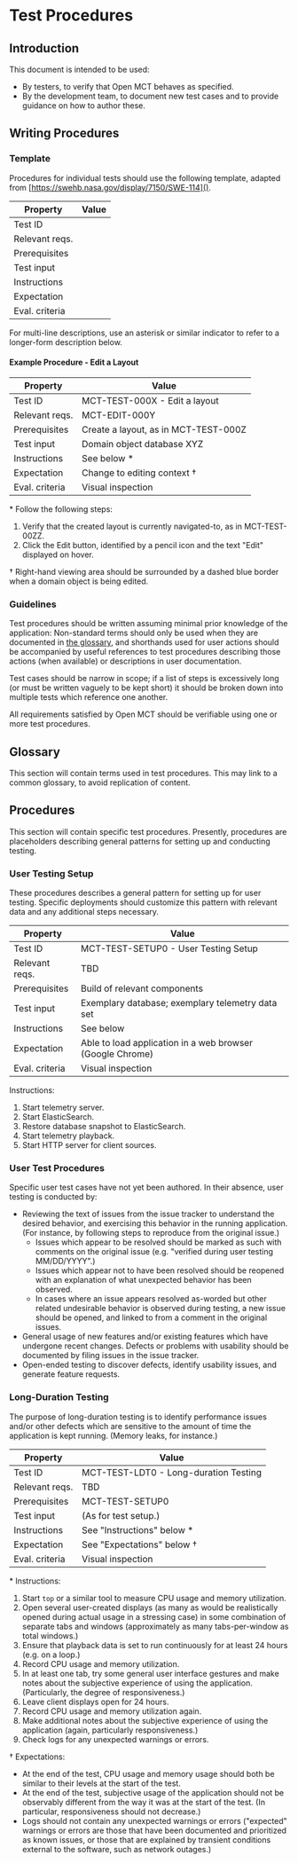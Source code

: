# Test Procedures

## Introduction

This document is intended to be used:

* By testers, to verify that Open MCT behaves as specified.
* By the development team, to document new test cases and to provide
  guidance on how to author these.

## Writing Procedures

### Template

Procedures for individual tests should use the following template,
adapted from [https://swehb.nasa.gov/display/7150/SWE-114]().

Property       | Value
---------------|---------------------------------------------------------------
Test ID        |
Relevant reqs. |
Prerequisites  |
Test input     |
Instructions   |
Expectation    |
Eval. criteria |

For multi-line descriptions, use an asterisk or similar indicator to refer
to a longer-form description below.

#### Example Procedure - Edit a Layout

Property       | Value
---------------|---------------------------------------------------------------
Test ID        | MCT-TEST-000X - Edit a layout
Relevant reqs. | MCT-EDIT-000Y
Prerequisites  | Create a layout, as in MCT-TEST-000Z
Test input     | Domain object database XYZ
Instructions   | See below &ast;
Expectation    | Change to editing context &dagger;
Eval. criteria | Visual inspection

&ast; Follow the following steps:

1. Verify that the created layout is currently navigated-to,
   as in MCT-TEST-00ZZ.
2. Click the Edit button, identified by a pencil icon and the text "Edit"
   displayed on hover.

&dagger; Right-hand viewing area should be surrounded by a dashed
blue border when a domain object is being edited.

### Guidelines

Test procedures should be written assuming minimal prior knowledge of the
application: Non-standard terms should only be used when they are documented
in [the glossary](#glossary), and shorthands used for user actions should
be accompanied by useful references to test procedures describing those
actions (when available) or descriptions in user documentation.

Test cases should be narrow in scope; if a list of steps is excessively
long (or must be written vaguely to be kept short) it should be broken
down into multiple tests which reference one another.

All requirements satisfied by Open MCT should be verifiable using
one or more test procedures.

## Glossary

This section will contain terms used in test procedures. This may link to
a common glossary, to avoid replication of content.

## Procedures

This section will contain specific test procedures. Presently, procedures
are placeholders describing general patterns for setting up and conducting
testing.

### User Testing Setup

These procedures describes a general pattern for setting up for user
testing. Specific deployments should customize this pattern with
relevant data and any additional steps necessary.

Property       | Value
---------------|---------------------------------------------------------------
Test ID        | MCT-TEST-SETUP0 - User Testing Setup
Relevant reqs. | TBD
Prerequisites  | Build of relevant components
Test input     | Exemplary database; exemplary telemetry data set
Instructions   | See below
Expectation    | Able to load application in a web browser (Google Chrome)
Eval. criteria | Visual inspection

Instructions:

1. Start telemetry server.
2. Start ElasticSearch.
3. Restore database snapshot to ElasticSearch.
4. Start telemetry playback.
5. Start HTTP server for client sources.

### User Test Procedures

Specific user test cases have not yet been authored. In their absence,
user testing is conducted by:

* Reviewing the text of issues from the issue tracker to understand the
  desired behavior, and exercising this behavior in the running application.
  (For instance, by following steps to reproduce from the original issue.)
  * Issues which appear to be resolved should be marked as such with comments
    on the original issue (e.g. "verified during user testing MM/DD/YYYY".)
  * Issues which appear not to have been resolved should be reopened with an
    explanation of what unexpected behavior has been observed.
  * In cases where an issue appears resolved as-worded but other related
    undesirable behavior is observed during testing, a new issue should be
    opened, and linked to from a comment in the original issues.
* General usage of new features and/or existing features which have undergone
  recent changes. Defects or problems with usability should be documented
  by filing issues in the issue tracker.
* Open-ended testing to discover defects, identify usability issues, and
  generate feature requests.

### Long-Duration Testing

The purpose of long-duration testing is to identify performance issues
and/or other defects which are sensitive to the amount of time the
application is kept running. (Memory leaks, for instance.)

Property       | Value
---------------|---------------------------------------------------------------
Test ID        | MCT-TEST-LDT0 - Long-duration Testing
Relevant reqs. | TBD
Prerequisites  | MCT-TEST-SETUP0
Test input     | (As for test setup.)
Instructions   | See "Instructions" below &ast;
Expectation    | See "Expectations" below &dagger;
Eval. criteria | Visual inspection

&ast; Instructions:

1. Start `top` or a similar tool to measure CPU usage and memory utilization.
2. Open several user-created displays (as many as would be realistically
   opened during actual usage in a stressing case) in some combination of
   separate tabs and windows (approximately as many tabs-per-window as
   total windows.)
3. Ensure that playback data is set to run continuously for at least 24 hours
   (e.g. on a loop.)
4. Record CPU usage and memory utilization.
5. In at least one tab, try some general user interface gestures and make
   notes about the subjective experience of using the application. (Particularly,
   the degree of responsiveness.)
6. Leave client displays open for 24 hours.
7. Record CPU usage and memory utilization again.
8. Make additional notes about the subjective experience of using the
   application (again, particularly responsiveness.)
9. Check logs for any unexpected warnings or errors.

&dagger; Expectations:

* At the end of the test, CPU usage and memory usage should both be similar
  to their levels at the start of the test.
* At the end of the test, subjective usage of the application should not
  be observably different from the way it was at the start of the test.
  (In particular, responsiveness should not decrease.)
* Logs should not contain any unexpected warnings or errors ("expected"
  warnings or errors are those that have been documented and prioritized
  as known issues, or those that are explained by transient conditions
  external to the software, such as network outages.)
